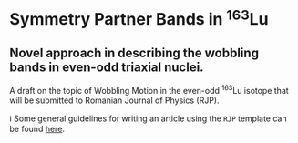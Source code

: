 # Symmetry Partner Bands in $^{163}$Lu
## Novel approach in describing the wobbling bands in even-odd triaxial nuclei.

A draft on the topic of Wobbling Motion in the even-odd $^{163}$Lu isotope that will be submitted to Romanian Journal of Physics (RJP).

ℹ Some general guidelines for writing an article using the `RJP` template can be found [here](http://www.nipne.ro/rjp/docs/RJP_Instructions.pdf).
